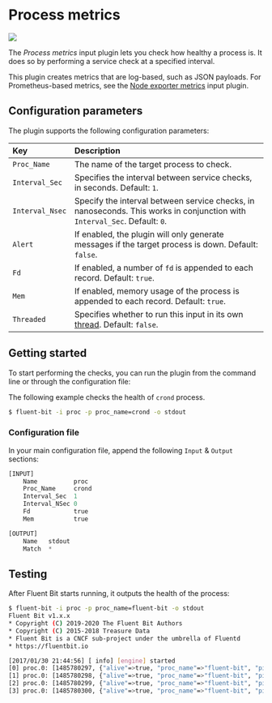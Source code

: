 # Process metrics
<img referrerpolicy="no-referrer-when-downgrade" src="https://static.scarf.sh/a.png?x-pxid=91b97a84-1cd9-41fb-9189-a4f3b30b6bce" />

The _Process metrics_ input plugin lets you check how healthy a process is. It does so by performing a service check at a specified interval.

This plugin creates metrics that are log-based, such as JSON payloads. For Prometheus-based metrics, see the [Node exporter metrics](../pipeline/inputs/node-exporter-metrics) input plugin.

## Configuration parameters

The plugin supports the following configuration parameters:

| Key | Description |
| :--- | :--- |
| `Proc_Name` | The name of the target process to check. |
| `Interval_Sec` | Specifies the interval between service checks, in seconds. Default: `1`. |
| `Interval_Nsec` | Specify the interval between service checks, in nanoseconds. This works in conjunction with `Interval_Sec`. Default: `0`. |
| `Alert` | If enabled, the plugin will only generate messages if the target process is down. Default: `false`. |
| `Fd` | If enabled, a number of `fd` is appended to each record. Default: `true`. |
| `Mem` | If enabled, memory usage of the process is appended to each record. Default: `true`. |
| `Threaded` | Specifies whether to run this input in its own [thread](../../administration/multithreading.md#inputs). Default: `false`. |

## Getting started

To start performing the checks, you can run the plugin from the command line or through the configuration file:

The following example checks the health of `crond` process.

```bash
$ fluent-bit -i proc -p proc_name=crond -o stdout
```

### Configuration file

In your main configuration file, append the following `Input` & `Output` sections:

```python
[INPUT]
    Name          proc
    Proc_Name     crond
    Interval_Sec  1
    Interval_NSec 0
    Fd            true
    Mem           true

[OUTPUT]
    Name   stdout
    Match  *
```

## Testing

After Fluent Bit starts running, it outputs the health of the process:

```bash
$ fluent-bit -i proc -p proc_name=fluent-bit -o stdout
Fluent Bit v1.x.x
* Copyright (C) 2019-2020 The Fluent Bit Authors
* Copyright (C) 2015-2018 Treasure Data
* Fluent Bit is a CNCF sub-project under the umbrella of Fluentd
* https://fluentbit.io

[2017/01/30 21:44:56] [ info] [engine] started
[0] proc.0: [1485780297, {"alive"=>true, "proc_name"=>"fluent-bit", "pid"=>10964, "mem.VmPeak"=>14740000, "mem.VmSize"=>14740000, "mem.VmLck"=>0, "mem.VmHWM"=>1120000, "mem.VmRSS"=>1120000, "mem.VmData"=>2276000, "mem.VmStk"=>88000, "mem.VmExe"=>1768000, "mem.VmLib"=>2328000, "mem.VmPTE"=>68000, "mem.VmSwap"=>0, "fd"=>18}]
[1] proc.0: [1485780298, {"alive"=>true, "proc_name"=>"fluent-bit", "pid"=>10964, "mem.VmPeak"=>14740000, "mem.VmSize"=>14740000, "mem.VmLck"=>0, "mem.VmHWM"=>1148000, "mem.VmRSS"=>1148000, "mem.VmData"=>2276000, "mem.VmStk"=>88000, "mem.VmExe"=>1768000, "mem.VmLib"=>2328000, "mem.VmPTE"=>68000, "mem.VmSwap"=>0, "fd"=>18}]
[2] proc.0: [1485780299, {"alive"=>true, "proc_name"=>"fluent-bit", "pid"=>10964, "mem.VmPeak"=>14740000, "mem.VmSize"=>14740000, "mem.VmLck"=>0, "mem.VmHWM"=>1152000, "mem.VmRSS"=>1148000, "mem.VmData"=>2276000, "mem.VmStk"=>88000, "mem.VmExe"=>1768000, "mem.VmLib"=>2328000, "mem.VmPTE"=>68000, "mem.VmSwap"=>0, "fd"=>18}]
[3] proc.0: [1485780300, {"alive"=>true, "proc_name"=>"fluent-bit", "pid"=>10964, "mem.VmPeak"=>14740000, "mem.VmSize"=>14740000, "mem.VmLck"=>0, "mem.VmHWM"=>1152000, "mem.VmRSS"=>1148000, "mem.VmData"=>2276000, "mem.VmStk"=>88000, "mem.VmExe"=>1768000, "mem.VmLib"=>2328000, "mem.VmPTE"=>68000, "mem.VmSwap"=>0, "fd"=>18}]
```
